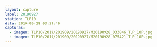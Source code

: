 ```yaml
---
layout: capture
label: 20190927
station: TLP10
date: 2019-09-28 03:38:46
capturas:
  - imagem: TLP10/2019/201909/20190927/M20190928_033846_TLP_10P.jpg
  - imagem: TLP10/2019/201909/20190927/M20190928_075421_TLP_10P.jpg
---
```

